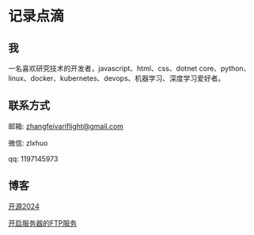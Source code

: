 # 记录点滴

## 我

一名喜欢研究技术的开发者，javascript、html、css、dotnet core、python、linux、docker、kubernetes、devops、机器学习、深度学习爱好者。

## 联系方式

邮箱: <zhangfeivariflight@gmail.com>

微信: zlxhuo

qq: 1197145973

## 博客

[开源2024](./dev/op2024.md)

[开启服务器的FTP服务](./share/ftp.md)
